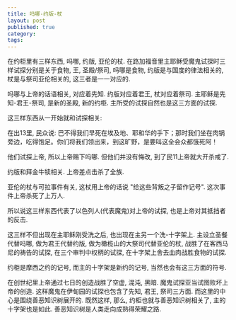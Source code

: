 ```yaml
---
title: 吗哪-约版-杖
layout: post
published: true
category:
tags:
---
```


在约柜里有三样东西, 吗哪, 约版, 亚伦的杖. 在路加福音里主耶稣受魔鬼试探时三样试探分别是关于食物, 王, 圣殿/祭司,  吗哪是食物, 约版是与国度的律法相关的, 杖是与祭司亚伦相关的, 这三者是一一对应的.

吗哪与上帝的话语相关, 对应着先知. 约版对应着君王, 杖对应着祭司. 主耶稣是先知-君王-祭司, 是新的圣殿, 新的约柜. 主所受的试探自然也是这三方面的试探.

这三样东西从一开始就和试探相关:

在出13里, 民众说: 巴不得我们早死在埃及地、耶和华的手下；那时我们坐在肉锅旁边，吃得饱足。你们将我们领出来，到这旷野，是要叫这全会众都饿死阿！

他们试探上帝, 所以上帝赐下吗哪. 但他们并没有悔改, 到了民11上帝就大开杀戒了.

约版和拜金牛犊相关. 上帝差点击杀了全族.

亚伦的杖与可拉事件有关, 这杖用上帝的话说 "给这些背叛之子留作记号". 这次事件上帝杀死了上万人.

所以说这三样东西代表了以色列人(代表魔鬼)对上帝的试探, 也是上帝对其抵挡者的反击.

这三样不但出现在主耶稣刚受洗之后, 也出现在主另一个洗-十字架上. 主设立圣餐代替吗哪, 做为君王代替约版, 做为橄榄山的大祭司代替亚伦的杖, 战胜了在客西马尼的祷告的试探, 在三个审判中权柄的试探, 在十字架上舍去血肉战胜食物的试探.

约柜是摩西之约的记号, 而主的十字架是新约的记号, 当然也会有这三方面的符号.

在创世纪里上帝通过七日的创造战胜了空虚, 混沌, 黑暗. 魔鬼试探亚当试图败坏上帝的创造. 这样魔鬼在伊甸园的试探也包含了先知, 君王, 祭司三方面. 而这里的中心是围绕善恶知识树展开的. 既然这样, 那么, 约柜也就与善恶知识树相关了, 主的十字架也是如此. 善恶知识树是人类走向成熟得荣耀之路.
